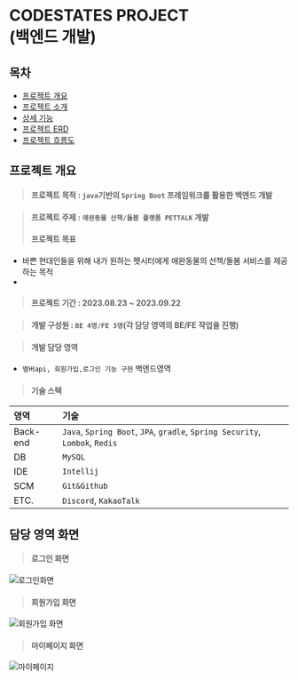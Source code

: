 # CODESTATES PROJECT<br/>(백엔드 개발)

## 목차
* [프로젝트 개요](#프로젝트-개요)
* [프로젝트 소개](#프로젝트-소개)
* [상세 기능](#상세-기능)
* [프로젝트 ERD](#프로젝트-ERD)
* [프로젝트 흐름도](#프로젝트-흐름도)

## 프로젝트 개요

> #### 프로젝트 목적 : `java`기반의 `Spring Boot` 프레임워크를 활용한 백엔드 개발

> #### 프로젝트 주제 : `애완동물 산책/돌봄 플랫폼 PETTALK` 개발
> #### 프로젝트 목표
 * 바쁜 현대인들을 위해 내가 원하는 펫시터에게 애완동물의 산책/돌봄 서비스를 제공하는 목적
 * 
> #### 프로젝트 기간 : 2023.08.23 ~ 2023.09.22

> #### 개발 구성원 : `BE 4명/FE 3명`(각 담당 영역의 BE/FE 작업을 진행)

> #### 개발 담당 영역
 * `멤버api, 회원가입,로그인 기능 구현` 백엔드영역

> #### 기술 스택
 |영역|기술|
 |:---|:---|
 |Back-end |`Java`, `Spring Boot`, `JPA`, `gradle`, `Spring Security`, `Lombok`, `Redis`|
 |DB|`MySQL`|
 |IDE|`Intellij`|
 |SCM|`Git&Github`|
 |ETC.|`Discord`, `KakaoTalk`|

## 담당 영역 화면
> #### 로그인 화면
![로그인화면](https://github.com/user-attachments/assets/b59faf05-ab79-417e-acea-1e1600ddae5f)

> #### 회원가입 화면
![회원가입 화면](https://github.com/user-attachments/assets/4bdc7806-a18c-4415-b426-cdeff8ebde06)

> #### 마이페이지 화면
![마이페이지](https://github.com/user-attachments/assets/aff62f04-2291-4892-8963-8b7aaa386c64)
